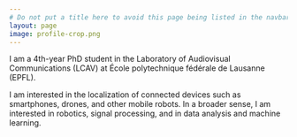 ```yaml
---
# Do not put a title here to avoid this page being listed in the navbar.
layout: page
image: profile-crop.png
---
```


I am a 4th-year PhD student in the Laboratory of Audiovisual Communications (LCAV) at École polytechnique fédérale de Lausanne (EPFL). 

I am interested in the localization of connected devices such as smartphones, drones, and other mobile robots. In a broader sense, I am interested in robotics, signal processing, and in data analysis and machine learning.

